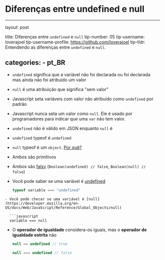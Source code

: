 # Diferenças entre undefined e null

---
layout: post

title: Diferenças entre `undefined` e `null`
tip-number: 05
tip-username: loverajoel 
tip-username-profile: https://github.com/loverajoel
tip-tldr: Entendendo as diferenças entre `undefined` e `null`.

categories:
    - pt_BR
---

- `undefined` significa que a variável não foi declarada ou foi declarada mas ainda não foi atribuído um valor
- `null` é uma atribuição que significa "sem valor"
- Javascript seta variáveis com valor não atribuído como `undefined` por padrão
- Javascript nunca seta um valor como `null`. Ele é usado por programadores para indicar que uma `var` não tem valor.
- `undefined` não é válido em JSON enquanto `null` é
- `undefined` typeof é `undefined`
- `null` typeof é um `object`. [Por quê?](http://www.2ality.com/2013/10/typeof-null.html)
- Ambos são primitivos
- Ambos são [falsy](https://developer.mozilla.org/en-US/docs/Glossary/Falsy)
  (`Boolean(undefined) // false`, `Boolean(null) // false`)
- Você pode saber se uma variável é [undefined](https://developer.mozilla.org/en-US/docs/Web/JavaScript/Reference/Global_Objects/undefined)

  ```javascript
  typeof variable === "undefined"
```
- Você pode checar se uma variável é [null](https://developer.mozilla.org/en-US/docs/Web/JavaScript/Reference/Global_Objects/null)

  ```javascript
  variable === null
```
- O **operador de igualdade** considera-os iguais, mas o **operador de igualdade estrita** não

  ```javascript
  null == undefined // true

  null === undefined // false
```
